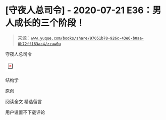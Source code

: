 # [守夜人总司令] - 2020-07-21 E36：男人成长的三个阶段！

> 来源：[`www.yuque.com/books/share/97051b78-926c-43e6-b0aa-0b72ff163ac4/zzaw0u`](https://www.yuque.com/books/share/97051b78-926c-43e6-b0aa-0b72ff163ac4/zzaw0u)



守夜人总司令 

<ne-card data-card-name="image" data-card-type="inline" id="Zc7A0" data-event-boundary="card" style="color: rgb(51, 51, 51);">![](img/aecca84061888bab1134f38e5db0e8cb.png)  

结构学 

原创 

阅读全文 <ne-h3 id="cWUQS" data-lake-id="cWUQS"><ne-heading-ext><ne-heading-anchor></ne-heading-anchor><ne-heading-fold></ne-heading-fold></ne-heading-ext><ne-heading-content>精选留言</ne-heading-content></ne-h3> 

用户设置不下载评论</ne-card>
